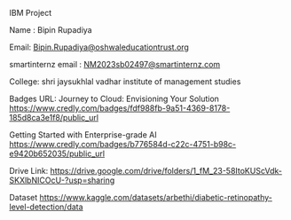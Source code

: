 IBM Project

Name : Bipin Rupadiya

Email: Bipin.Rupadiya@oshwaleducationtrust.org

smartinternz email : NM2023sb02497@smartinternz.com

College: shri jaysukhlal vadhar institute of management studies

Badges URL:
Journey to Cloud: Envisioning Your Solution
https://www.credly.com/badges/fdf988fb-9a51-4369-8178-185d8ca3e1f8/public_url

Getting Started with Enterprise-grade AI
https://www.credly.com/badges/b776584d-c22c-4751-b98c-e9420b652035/public_url

Drive Link:
https://drive.google.com/drive/folders/1_fM_23-58ItoKUScVdk-SKXlbNICOcU-?usp=sharing

Dataset
https://www.kaggle.com/datasets/arbethi/diabetic-retinopathy-level-detection/data


